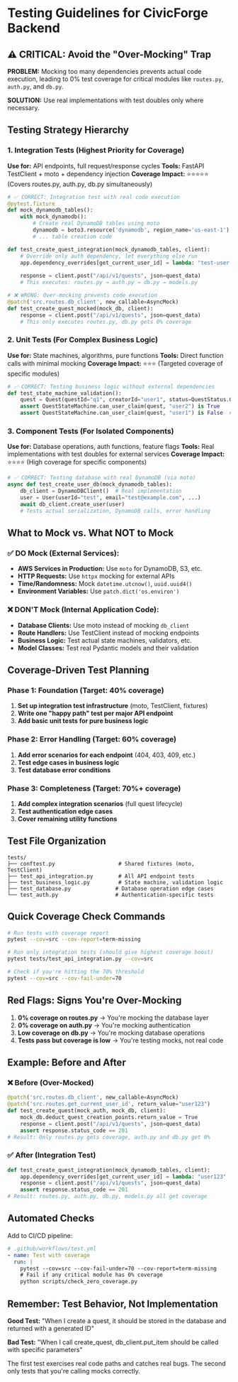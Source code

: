 # Testing Guidelines for CivicForge Backend

## ⚠️ CRITICAL: Avoid the "Over-Mocking" Trap

**PROBLEM:** Mocking too many dependencies prevents actual code execution, leading to 0% test coverage for critical modules like `routes.py`, `auth.py`, and `db.py`.

**SOLUTION:** Use real implementations with test doubles only where necessary.

## Testing Strategy Hierarchy

### 1. Integration Tests (Highest Priority for Coverage)
**Use for:** API endpoints, full request/response cycles
**Tools:** FastAPI TestClient + moto + dependency injection
**Coverage Impact:** ⭐⭐⭐⭐⭐ (Covers routes.py, auth.py, db.py simultaneously)

```python
# ✅ CORRECT: Integration test with real code execution
@pytest.fixture
def mock_dynamodb_tables():
    with mock_dynamodb():
        # Create real DynamoDB tables using moto
        dynamodb = boto3.resource('dynamodb', region_name='us-east-1')
        # ... table creation code

def test_create_quest_integration(mock_dynamodb_tables, client):
    # Override only auth dependency, let everything else run
    app.dependency_overrides[get_current_user_id] = lambda: "test-user-123"
    
    response = client.post("/api/v1/quests", json=quest_data)
    # This executes: routes.py → auth.py → db.py → models.py
```

```python
# ❌ WRONG: Over-mocking prevents code execution
@patch('src.routes.db_client', new_callable=AsyncMock)
def test_create_quest_mocked(mock_db, client):
    response = client.post("/api/v1/quests", json=quest_data)
    # This only executes routes.py, db.py gets 0% coverage
```

### 2. Unit Tests (For Complex Business Logic)
**Use for:** State machines, algorithms, pure functions
**Tools:** Direct function calls with minimal mocking
**Coverage Impact:** ⭐⭐⭐ (Targeted coverage of specific modules)

```python
# ✅ CORRECT: Testing business logic without external dependencies
def test_state_machine_validation():
    quest = Quest(questId="q1", creatorId="user1", status=QuestStatus.OPEN)
    assert QuestStateMachine.can_user_claim(quest, "user2") is True
    assert QuestStateMachine.can_user_claim(quest, "user1") is False  # Creator can't claim own quest
```

### 3. Component Tests (For Isolated Components)
**Use for:** Database operations, auth functions, feature flags
**Tools:** Real implementations with test doubles for external services
**Coverage Impact:** ⭐⭐⭐⭐ (High coverage for specific components)

```python
# ✅ CORRECT: Testing database with real DynamoDB (via moto)
async def test_create_user_db(mock_dynamodb_tables):
    db_client = DynamoDBClient()  # Real implementation
    user = User(userId="test", email="test@example.com", ...)
    await db_client.create_user(user)
    # Tests actual serialization, DynamoDB calls, error handling
```

## What to Mock vs. What NOT to Mock

### ✅ DO Mock (External Services):
- **AWS Services in Production:** Use `moto` for DynamoDB, S3, etc.
- **HTTP Requests:** Use `httpx` mocking for external APIs
- **Time/Randomness:** Mock `datetime.utcnow()`, `uuid.uuid4()`
- **Environment Variables:** Use `patch.dict('os.environ')`

### ❌ DON'T Mock (Internal Application Code):
- **Database Clients:** Use moto instead of mocking `db_client`
- **Route Handlers:** Use TestClient instead of mocking endpoints
- **Business Logic:** Test actual state machines, validators, etc.
- **Model Classes:** Test real Pydantic models and their validation

## Coverage-Driven Test Planning

### Phase 1: Foundation (Target: 40% coverage)
1. **Set up integration test infrastructure** (moto, TestClient, fixtures)
2. **Write one "happy path" test per major API endpoint**
3. **Add basic unit tests for pure business logic**

### Phase 2: Error Handling (Target: 60% coverage)
1. **Add error scenarios for each endpoint** (404, 403, 409, etc.)
2. **Test edge cases in business logic**
3. **Test database error conditions**

### Phase 3: Completeness (Target: 70%+ coverage)
1. **Add complex integration scenarios** (full quest lifecycle)
2. **Test authentication edge cases**
3. **Cover remaining utility functions**

## Test File Organization

```
tests/
├── conftest.py                    # Shared fixtures (moto, TestClient)
├── test_api_integration.py        # All API endpoint tests
├── test_business_logic.py         # State machine, validation logic
├── test_database.py              # Database operation edge cases
└── test_auth.py                  # Authentication-specific tests
```

## Quick Coverage Check Commands

```bash
# Run tests with coverage report
pytest --cov=src --cov-report=term-missing

# Run only integration tests (should give highest coverage boost)
pytest tests/test_api_integration.py --cov=src

# Check if you're hitting the 70% threshold
pytest --cov=src --cov-fail-under=70
```

## Red Flags: Signs You're Over-Mocking

1. **0% coverage on routes.py** → You're mocking the database layer
2. **0% coverage on auth.py** → You're mocking authentication
3. **Low coverage on db.py** → You're mocking database operations
4. **Tests pass but coverage is low** → You're testing mocks, not real code

## Example: Before and After

### ❌ Before (Over-Mocked)
```python
@patch('src.routes.db_client', new_callable=AsyncMock)
@patch('src.routes.get_current_user_id', return_value="user123")
def test_create_quest(mock_auth, mock_db, client):
    mock_db.deduct_quest_creation_points.return_value = True
    response = client.post("/api/v1/quests", json=quest_data)
    assert response.status_code == 201
# Result: Only routes.py gets coverage, auth.py and db.py get 0%
```

### ✅ After (Integration Test)
```python
def test_create_quest_integration(mock_dynamodb_tables, client):
    app.dependency_overrides[get_current_user_id] = lambda: "user123"
    response = client.post("/api/v1/quests", json=quest_data)
    assert response.status_code == 201
# Result: routes.py, auth.py, db.py, models.py all get coverage
```

## Automated Checks

Add to CI/CD pipeline:
```yaml
# .github/workflows/test.yml
- name: Test with coverage
  run: |
    pytest --cov=src --cov-fail-under=70 --cov-report=term-missing
    # Fail if any critical module has 0% coverage
    python scripts/check_zero_coverage.py
```

## Remember: Test Behavior, Not Implementation

**Good Test:** "When I create a quest, it should be stored in the database and returned with a generated ID"

**Bad Test:** "When I call create_quest, db_client.put_item should be called with specific parameters"

The first test exercises real code paths and catches real bugs. The second only tests that you're calling mocks correctly.